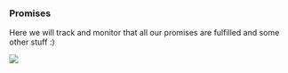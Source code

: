 ### Promises
Here we will track and monitor that all our promises are fulfilled and some other stuff :)

![](http://www.effectiveui.com/blog/wp-content/uploads/2014/11/Promise.jpg)
